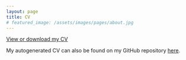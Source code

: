 ```yaml
---
layout: page
title: CV
# featured_image: /assets/images/pages/about.jpg
---
```

<script>
  $(document).ready(function() {
  setTimeout(function() { $("#preloader").fadeOut(1500); }, 100)
});
</script>
<a href="https://github.com/ssagynbayeva/myCV/tree/build/ssagynbayeva_cv.pdf" target="_blank">View or download my CV</a>

My autogenerated CV can also be found on my GitHub repository [here](https://github.com/ssagynbayeva/myCV).